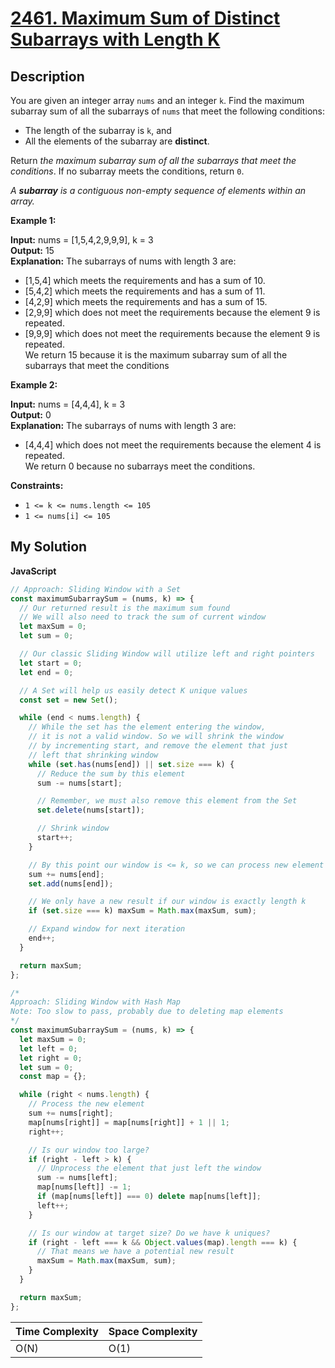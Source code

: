 # [2461. Maximum Sum of Distinct Subarrays with Length K](https://leetcode.com/problems/maximum-sum-of-distinct-subarrays-with-length-k)

## Description

You are given an integer array `nums` and an integer `k`. Find the maximum subarray sum of all the subarrays of `nums` that meet the following conditions:

- The length of the subarray is `k`, and
- All the elements of the subarray are **distinct**.

Return _the maximum subarray sum of all the subarrays that meet the conditions_. If no subarray meets the conditions, return `0`.

_A **subarray** is a contiguous non-empty sequence of elements within an array._

**Example 1:**

**Input:** nums = \[1,5,4,2,9,9,9\], k = 3  
**Output:** 15  
**Explanation:** The subarrays of nums with length 3 are:

- \[1,5,4\] which meets the requirements and has a sum of 10.
- \[5,4,2\] which meets the requirements and has a sum of 11.
- \[4,2,9\] which meets the requirements and has a sum of 15.
- \[2,9,9\] which does not meet the requirements because the element 9 is repeated.
- \[9,9,9\] which does not meet the requirements because the element 9 is repeated.  
  We return 15 because it is the maximum subarray sum of all the subarrays that meet the conditions

**Example 2:**

**Input:** nums = \[4,4,4\], k = 3  
**Output:** 0  
**Explanation:** The subarrays of nums with length 3 are:

- \[4,4,4\] which does not meet the requirements because the element 4 is repeated.  
  We return 0 because no subarrays meet the conditions.

**Constraints:**

- `1 <= k <= nums.length <= 105`
- `1 <= nums[i] <= 105`

## My Solution

**JavaScript**

```js
// Approach: Sliding Window with a Set
const maximumSubarraySum = (nums, k) => {
  // Our returned result is the maximum sum found
  // We will also need to track the sum of current window
  let maxSum = 0;
  let sum = 0;

  // Our classic Sliding Window will utilize left and right pointers
  let start = 0;
  let end = 0;

  // A Set will help us easily detect K unique values
  const set = new Set();

  while (end < nums.length) {
    // While the set has the element entering the window,
    // it is not a valid window. So we will shrink the window
    // by incrementing start, and remove the element that just
    // left that shrinking window
    while (set.has(nums[end]) || set.size === k) {
      // Reduce the sum by this element
      sum -= nums[start];

      // Remember, we must also remove this element from the Set
      set.delete(nums[start]);

      // Shrink window
      start++;
    }

    // By this point our window is <= k, so we can process new element entering window
    sum += nums[end];
    set.add(nums[end]);

    // We only have a new result if our window is exactly length k
    if (set.size === k) maxSum = Math.max(maxSum, sum);

    // Expand window for next iteration
    end++;
  }

  return maxSum;
};
```

```js
/*
Approach: Sliding Window with Hash Map
Note: Too slow to pass, probably due to deleting map elements
*/
const maximumSubarraySum = (nums, k) => {
  let maxSum = 0;
  let left = 0;
  let right = 0;
  let sum = 0;
  const map = {};

  while (right < nums.length) {
    // Process the new element
    sum += nums[right];
    map[nums[right]] = map[nums[right]] + 1 || 1;
    right++;

    // Is our window too large?
    if (right - left > k) {
      // Unprocess the element that just left the window
      sum -= nums[left];
      map[nums[left]] -= 1;
      if (map[nums[left]] === 0) delete map[nums[left]];
      left++;
    }

    // Is our window at target size? Do we have k uniques?
    if (right - left === k && Object.values(map).length === k) {
      // That means we have a potential new result
      maxSum = Math.max(maxSum, sum);
    }
  }

  return maxSum;
};
```

| Time Complexity | Space Complexity |
| --------------- | ---------------- |
| O(N)            | O(1)             |
